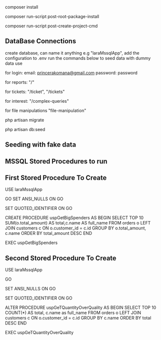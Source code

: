composer install

composer run-script post-root-package-install

composer run-script post-create-project-cmd

## DataBase Connections
create database, can name it anything e.g "laraMssqlApp", add the configuration to .env
run the commands below to seed data with dummy data
use

for login:
	email: princerakomana@gmail.com
	password: password

for reports: 
	"/"

for tickets: 
	"/ticket",
	"/tickets"

for interest:
	"/complex-queries"

for file manipulations
	"file-manipulation"

php artisan migrate

php artisan db:seed
## Seeding with fake data

## MSSQL Stored Procedures to run

## First Stored Procedure To Create
USE laraMssqlApp

GO
SET ANSI_NULLS ON
GO


SET QUOTED_IDENTIFIER ON
GO


CREATE PROCEDURE uspGetBigSpenders
AS BEGIN
  SELECT TOP 10 SUM(o.total_amount) AS total,c.name AS full_name FROM orders o
	LEFT JOIN customers c ON o.customer_id = c.id
	GROUP BY o.total_amount, c.name
	ORDER BY total_amount DESC
END

EXEC uspGetBigSpenders

## Second Stored Procedure To Create
USE laraMssqlApp

GO

SET ANSI_NULLS ON
GO


SET QUOTED_IDENTIFIER ON
GO


ALTER PROCEDURE uspGeTQuantityOverQuality
AS BEGIN
  SELECT TOP 10 COUNT(*) AS total, c.name as full_name FROM orders o
	LEFT JOIN customers c ON o.customer_id = c.id
	GROUP BY c.name
	ORDER BY total DESC
END

EXEC uspGeTQuantityOverQuality